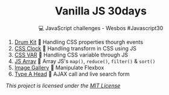 <h1 align="center"> Vanilla JS 30days</h1>
<p align="center">💻 JavaScript challenges - Wesbos #Javascript30</p>


1. [Drum Kit]() 🚀 Handling CSS properties thourgh events
2. [CSS Clock]() 🚀 Handling transform in CSS using JS
3. [CSS VAR]() 🚀 Handling CSS variable through JS
4. [JS Array]() 🚀 Array JS's `map()`, `reduce()`, `filter()` & `sort()`
5. [Image Gallery]() 🚀 Manipulate Flexbox
6. [Type A Head]() 🚀 AJAX call and live search form

<p><i>This project is licensed under the  <a href="/LICENSE">MIT License</a></i></p>